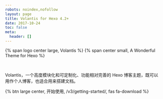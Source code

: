```yaml
---
robots: noindex,nofollow
layout: page
title: Volantis for Hexo 4.2+
date: 2017-10-24
toc: false
meta:
  header: []
---
```


<p>
{% span logo center large, Volantis %}
{% span center small, A Wonderful Theme for Hexo %}
</p>
<br>

Volantis，一个高度模块化和可定制化、功能相对完善的 Hexo 博客主题，既可以用作个人博客，也适合用来搭建文档。

{% btn large center, 开始使用, /v3/getting-started/, fas fa-download %}
